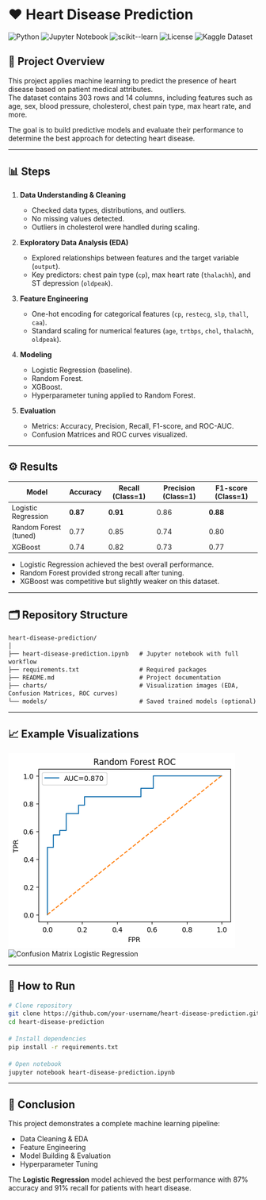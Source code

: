 # ❤️ Heart Disease Prediction
![Python](https://img.shields.io/badge/Python-3.10+-blue.svg)
![Jupyter Notebook](https://img.shields.io/badge/Jupyter-Notebook-orange.svg)
![scikit--learn](https://img.shields.io/badge/scikit--learn-1.4+-green.svg)
![License](https://img.shields.io/badge/License-MIT-yellow.svg)
![Kaggle Dataset](https://img.shields.io/badge/Data-Kaggle-blue.svg)
## 📌 Project Overview
This project applies machine learning to predict the presence of heart disease based on patient medical attributes.  
The dataset contains 303 rows and 14 columns, including features such as age, sex, blood pressure, cholesterol, chest pain type, max heart rate, and more.  

The goal is to build predictive models and evaluate their performance to determine the best approach for detecting heart disease.

---

## 📊 Steps
1. **Data Understanding & Cleaning**
   - Checked data types, distributions, and outliers.
   - No missing values detected.
   - Outliers in cholesterol were handled during scaling.

2. **Exploratory Data Analysis (EDA)**
   - Explored relationships between features and the target variable (`output`).
   - Key predictors: chest pain type (`cp`), max heart rate (`thalachh`), and ST depression (`oldpeak`).

3. **Feature Engineering**
   - One-hot encoding for categorical features (`cp`, `restecg`, `slp`, `thall`, `caa`).
   - Standard scaling for numerical features (`age`, `trtbps`, `chol`, `thalachh`, `oldpeak`).

4. **Modeling**
   - Logistic Regression (baseline).
   - Random Forest.
   - XGBoost.
   - Hyperparameter tuning applied to Random Forest.

5. **Evaluation**
   - Metrics: Accuracy, Precision, Recall, F1-score, and ROC-AUC.
   - Confusion Matrices and ROC curves visualized.

---

## ⚙️ Results
| Model                | Accuracy | Recall (Class=1) | Precision (Class=1) | F1-score (Class=1) |
|-----------------------|----------|------------------|----------------------|--------------------|
| Logistic Regression   | **0.87** | **0.91**         | 0.86                 | **0.88**           |
| Random Forest (tuned) | 0.77     | 0.85             | 0.74                 | 0.80               |
| XGBoost               | 0.74     | 0.82             | 0.73                 | 0.77               |

- Logistic Regression achieved the best overall performance.  
- Random Forest provided strong recall after tuning.  
- XGBoost was competitive but slightly weaker on this dataset.

---

## 🗂️ Repository Structure
```
heart-disease-prediction/
│
├── heart-disease-prediction.ipynb   # Jupyter notebook with full workflow
├── requirements.txt                 # Required packages
├── README.md                        # Project documentation
├── charts/                          # Visualization images (EDA, Confusion Matrices, ROC curves)
└── models/                          # Saved trained models (optional)
```

---

## 📈 Example Visualizations
![ROC Curve Random Forest](charts/roc_rf.png)  
![Confusion Matrix Logistic Regression](charts/log_confusion.png)

---

## 🚀 How to Run
```bash
# Clone repository
git clone https://github.com/your-username/heart-disease-prediction.git
cd heart-disease-prediction

# Install dependencies
pip install -r requirements.txt

# Open notebook
jupyter notebook heart-disease-prediction.ipynb
```

---

## 📌 Conclusion
This project demonstrates a complete machine learning pipeline:
- Data Cleaning & EDA  
- Feature Engineering  
- Model Building & Evaluation  
- Hyperparameter Tuning  

The **Logistic Regression** model achieved the best performance with 87% accuracy and 91% recall for patients with heart disease.
